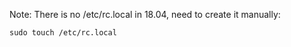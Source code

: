 Note:
There is no /etc/rc.local in 18.04, need to create it manually:
<pre><code>sudo touch /etc/rc.local</code></pre>
